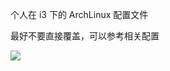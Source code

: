 

个人在 i3 下的 ArchLinux 配置文件

最好不要直接覆盖，可以参考相关配置

![](https://i.loli.net/2018/10/16/5bc5785a1c355.png)
